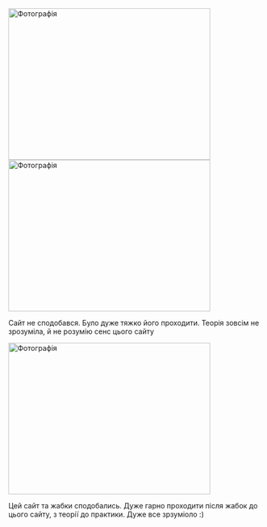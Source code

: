 <!DOCTYPE html>
<html lang="en">
<head>
    <meta charset="UTF-8">
    <meta http-equiv="X-UA-Compatible" content="IE=edge">
    <meta name="viewport" content="width=device-width, initial-scale=1.0">
   
</head>
<body>
    <img src="1_img" width="400" height="300" alt="Фотографія">
    <img src="2_img" width="400" height="300" alt="Фотографія">
    <p>
        Сайт не сподобався. Було дуже тяжко його проходити. Теорія зовсім не зрозуміла, й не розумію сенс цього сайту
    </p>
    <img src="3_img" width="400" height="300" alt="Фотографія">
    <p>
        Цей сайт та жабки сподобались. Дуже гарно проходити після жабок до цього сайту, з теорії до практики. Дуже все зрзуміоло :)
    </p>
</body>
</html>
